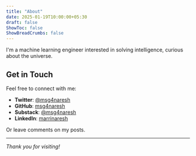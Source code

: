 ```yaml
---
title: "About"
date: 2025-01-19T10:00:00+05:30
draft: false
ShowToc: false
ShowBreadCrumbs: false
---
```


I'm a machine learning engineer interested in solving intelligence, curious about the universe.

## Get in Touch

Feel free to connect with me:

- **Twitter**: [@msg4naresh](https://x.com/msg4naresh)
- **GitHub**: [msg4naresh](https://github.com/msg4naresh)
- **Substack**: [@msg4naresh](https://substack.com/@msg4naresh)
- **LinkedIn**: [marrinaresh](https://www.linkedin.com/in/marrinaresh/)

Or leave comments on my posts.

---

*Thank you for visiting!*